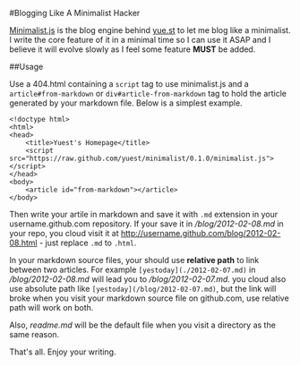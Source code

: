 #Blogging Like A Minimalist Hacker

[Minimalist.js](http://github.com/yuest/minimalist/) is the blog engine behind [yue.st](http://yue.st) to let me blog like a minimalist.  I write the core feature of it in a minimal time so I can use it ASAP and I believe it will evolve slowly as I feel some feature **MUST** be added.

##Usage

Use a 404.html containing a `script` tag to use minimalist.js and a `article#from-markdown` or `div#article-from-markdown` tag to hold the article generated by your markdown file.  Below is a simplest example.

    <!doctype html>
    <html>
    <head>
        <title>Yuest's Homepage</title>
        <script src="https://raw.github.com/yuest/minimalist/0.1.0/minimalist.js"></script>
    </head>
    <body>
        <article id="from-markdown"></article>
    </body>

Then write your artile in markdown and save it with `.md` extension in your username.github.com repository.  If your save it in */blog/2012-02-08.md* in your repo, you cloud visit it at http://username.github.com/blog/2012-02-08.html - just replace `.md` to `.html`.

In your markdown source files, your should use **relative path** to link between two articles. For example `[yestoday](./2012-02-07.md)` in */blog/2012-02-08.md* will lead you to */blog/2012-02-07.md*.  you cloud also use absolute path like `[yestoday](/blog/2012-02-07.md)`, but the link will broke when you visit your markdown source file on github.com, use relative path will work on both.

Also, *readme.md* will be the default file when you visit a directory as the same reason.


That's all.  Enjoy your writing.
